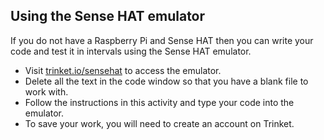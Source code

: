 ## Using the Sense HAT emulator

If you do not have a Raspberry Pi and Sense HAT then you can write your code and test it in intervals using the Sense HAT emulator. 

- Visit [trinket.io/sensehat](https://trinket.io/sense-hat) to access the emulator.
- Delete all the text in the code window so that you have a blank file to work with.
- Follow the instructions in this activity and type your code into the emulator. 
- To save your work, you will need to create an account on Trinket. 

